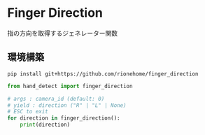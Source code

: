 # Finger Direction

指の方向を取得するジェネレーター関数

## 環境構築

```shell
pip install git+https://github.com/rionehome/finger_direction
```


```python
from hand_detect import finger_direction

# args : camera_id (default: 0)
# yield : direction ("R" | "L" | None)
# ESC to exit
for direction in finger_direction():
    print(direction)
```
